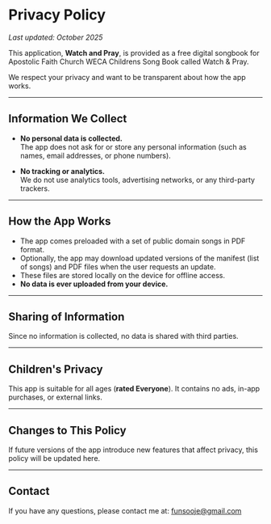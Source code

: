 # Privacy Policy

_Last updated: October 2025_

This application, **Watch and Pray**, is provided as a free digital songbook for Apostolic Faith Church WECA Childrens Song Book called Watch & Pray.

We respect your privacy and want to be transparent about how the app works.

---

## Information We Collect

- **No personal data is collected.**  
  The app does not ask for or store any personal information (such as names, email addresses, or phone numbers).

- **No tracking or analytics.**  
  We do not use analytics tools, advertising networks, or any third-party trackers.

---

## How the App Works

- The app comes preloaded with a set of public domain songs in PDF format.
- Optionally, the app may download updated versions of the manifest (list of songs) and PDF files when the user requests an update.
- These files are stored locally on the device for offline access.
- **No data is ever uploaded from your device.**

---

## Sharing of Information

Since no information is collected, no data is shared with third parties.

---

## Children's Privacy

This app is suitable for all ages (**rated Everyone**). It contains no ads, in-app purchases, or external links.

---

## Changes to This Policy

If future versions of the app introduce new features that affect privacy, this policy will be updated here.

---

## Contact

If you have any questions, please contact me at: funsooje@gmail.com
